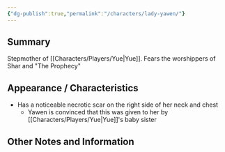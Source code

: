 ```yaml
---
{"dg-publish":true,"permalink":"/characters/lady-yawen/"}
---
```


## Summary
Stepmother of [[Characters/Players/Yue\|Yue]].
Fears the worshippers of Shar and "The Prophecy"
## Appearance / Characteristics
- Has a noticeable necrotic scar on the right side of her neck and chest
	- Yawen is convinced that this was given to her by [[Characters/Players/Yue\|Yue]]'s baby sister

## Other Notes and Information